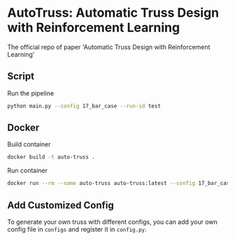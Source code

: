 # AutoTruss: Automatic Truss Design with Reinforcement Learning

The official repo of paper 'Automatic Truss Design with Reinforcement Learning'

## Script

Run the pipeline

```sh
python main.py --config 17_bar_case --run-id test
```

## Docker

Build container

```sh
docker build -t auto-truss .
```

Run container

```sh
docker run --rm --name auto-truss auto-truss:latest --config 17_bar_case --run-id test
```

## Add Customized Config

To generate your own truss with different configs, you can add your own config file in `configs` and register it in `config.py`.
